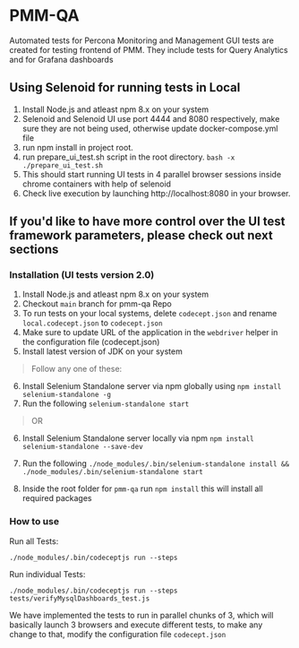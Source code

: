 # PMM-QA
Automated tests for Percona Monitoring and Management
GUI tests are created for testing frontend of PMM. They include tests for Query Analytics and for Grafana dashboards

## Using Selenoid for running tests in Local
1. Install Node.js and atleast npm 8.x on your system
2. Selenoid and Selenoid UI use port 4444 and 8080 respectively,
make sure they are not being used, otherwise update docker-compose.yml file
3. run npm install in project root.
4. run prepare_ui_test.sh script in the root directory.
`bash -x ./prepare_ui_test.sh`
5. This should start running UI tests in 4 parallel browser sessions inside chrome containers with help of selenoid
6. Check live execution by launching http://localhost:8080 in your browser.

## If you'd like to have more control over the UI test framework parameters, please check out next sections

### Installation (UI tests version 2.0)
1. Install Node.js and atleast npm 8.x on your system
2. Checkout `main` branch for pmm-qa Repo
3. To run tests on your local systems, delete `codecept.json` and rename `local.codecept.json` to `codecept.json`
4. Make sure to update URL of the application in the `webdriver` helper in the configuration file (codecept.json)
5. Install latest version of JDK on your system

> Follow any one of these:

6. Install Selenium Standalone server via npm globally using `npm install selenium-standalone -g`
7. Run the following `selenium-standalone start`
> OR
6. Install Selenium Standalone server locally via npm `npm install selenium-standalone --save-dev`
7. Run the following `./node_modules/.bin/selenium-standalone install && ./node_modules/.bin/selenium-standalone start`

8. Inside the root folder for `pmm-qa` run `npm install` this will install all required packages

### How to use
Run all Tests:
```
./node_modules/.bin/codeceptjs run --steps
```
Run individual Tests:
```
./node_modules/.bin/codeceptjs run --steps tests/verifyMysqlDashboards_test.js
```

We have implemented the tests to run in parallel chunks of 3, which will basically launch 3 browsers and execute different tests,
to make any change to that, modify the configuration file `codecept.json`
